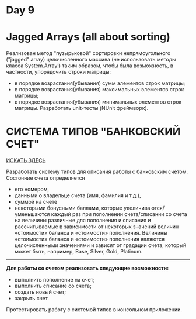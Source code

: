 # Day 9

# Jagged Arrays (all about sorting)
Реализован метод "пузырьковой" сортировки непрямоугольного ("jagged" array) целочисленного массива (не использовать методы класса System.Array!) таким образом, чтобы была возможность, в частности, упорядочить строки матрицы:

 + в порядке возрастания(убывания) сумм элементов строк матрицы;
 + в порядке возрастания(убывания) максимальных элементов строк матрицы;
 + в порядке возрастания(убывания) минимальных элементов строк матрицы. Разработать unit-тесты (NUnit фреймворк).

# СИСТЕМА ТИПОВ "БАНКОВСКИЙ СЧЕТ" 
[ИСКАТЬ ЗДЕСЬ](https://github.com/flkvch/NET.S.2018.Falkovich.08)

Разработать систему типов для описания работы с банковским счетом. 
Состояние счета определяется
 + его номером,
 + данными о владельце счета (имя, фамилия и т.д.), 
 + суммой на счете
 + некоторыми бонусными баллами, которые увеличиваются/уменьшаются каждый раз при пополнении счета/списании со счета на величины различные для пополнения и списания и рассчитываемые в зависимости от некоторых значений величин «стоимости» баланса и «стоимости» пополнения. Величины «стоимости» баланса и «стоимости» пополнения являются целочисленными значениями и зависят от градации счета, который может быть, например, Base, Silver, Gold, Platinum. 
***
**Для работы со счетом реализовать следующие возможности:**

 + выполнить пополнение на счет;
 + выполнить списание со счета;
 + создать новый счет;
 + закрыть счет.
 
Протестировать работу с системой типов в консольном приложении.

